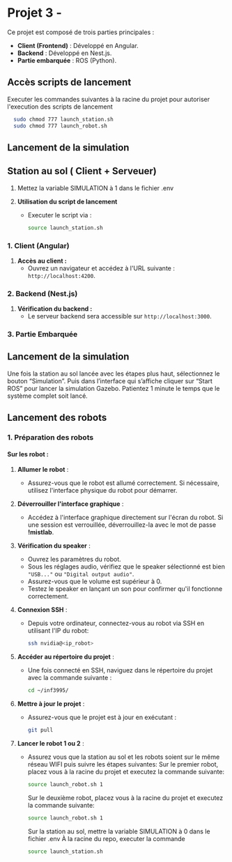# Projet 3 -

Ce projet est composé de trois parties principales :

- **Client (Frontend)** : Développé en Angular.
- **Backend** : Développé en Nest.js.
- **Partie embarquée** : ROS (Python).

## Accès scripts de lancement

Executer les commandes suivantes à la racine du projet pour autoriser l'execution des scripts de lancement

   ```bash
     sudo chmod 777 launch_station.sh
     sudo chmod 777 launch_robot.sh
   ```

## Lancement de la simulation

## Station au sol ( Client + Serveuer)

1. Mettez la variable SIMULATION à 1 dans le fichier .env

2. **Utilisation du script de lancement**
   - Executer le script via : 
     ```bash
     source launch_station.sh
     ```

### 1. Client (Angular)

1. **Accès au client :**
   - Ouvrez un navigateur et accédez à l'URL suivante : `http://localhost:4200`.

### 2. Backend (Nest.js)

1. **Vérification du backend :**
   - Le serveur backend sera accessible sur `http://localhost:3000`.

### 3. Partie Embarquée

## Lancement de la simulation

  Une fois la station au sol lancée avec les étapes plus haut, sélectionnez le bouton “Simulation”.
  Puis dans l’interface qui s’affiche cliquer sur “Start ROS” pour lancer la simulation Gazebo.
  Patientez 1 minute le temps que le système complet soit lancé.

## Lancement des robots

### 1. Préparation des robots

#### Sur les robot :

1.  **Allumer le robot** :
    - Assurez-vous que le robot est allumé correctement. Si nécessaire, utilisez l'interface physique du robot pour démarrer.
2.  **Déverrouiller l'interface graphique** :

    - Accédez à l'interface graphique directement sur l'écran du robot. Si une session est verrouillée, déverrouillez-la avec le mot de passe **!mistlab**.

3.  **Vérification du speaker** :

    - Ouvrez les paramètres du robot.
    - Sous les réglages audio, vérifiez que le speaker sélectionné est bien `"USB..."` ou `"Digital output audio"`.
    - Assurez-vous que le volume est supérieur à 0.
    - Testez le speaker en lançant un son pour confirmer qu'il fonctionne correctement.

4.  **Connexion SSH** :

    - Depuis votre ordinateur, connectez-vous au robot via SSH en utilisant l'IP du robot:
      ```bash
      ssh nvidia@<ip_robot>
      ```

5.  **Accéder au répertoire du projet** :

    - Une fois connecté en SSH, naviguez dans le répertoire du projet avec la commande suivante :
      ```bash
      cd ~/inf3995/
      ```

6.  **Mettre à jour le projet** :

    - Assurez-vous que le projet est à jour en exécutant :
      ```bash
      git pull
      ```

7.  **Lancer le robot 1 ou 2** :

    - Assurez vous que la station au sol et les robots soient sur le même réseau WIFI puis suivre les étapes suivantes:
      Sur le premier robot, placez vous à la racine du projet et executez la commande suivante:
      ```bash
      source launch_robot.sh 1
      ```
      Sur le deuxième robot, placez vous à la racine du projet et executez la commande suivante:
      ```bash
      source launch_robot.sh 1
      ```
      Sur la station au sol, mettre la variable SIMULATION à 0 dans le fichier .env
      À la racine du repo, executer la commande
      ```bash
      source launch_station.sh
      ```